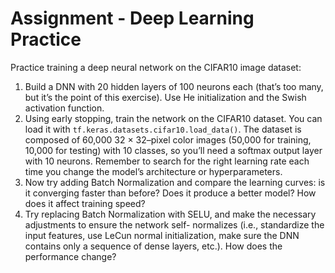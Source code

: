 # Assignment - Deep Learning Practice

Practice training a deep neural network on the CIFAR10 image dataset:

1. Build a DNN with 20 hidden layers of 100 neurons each (that’s too many, but it’s the point of this exercise). Use He initialization and the Swish activation function.
2. Using early stopping, train the network on the CIFAR10 dataset. You can load it with `tf.keras.datasets.cifar10.load_data()`. The dataset is composed of 60,000 32 × 32–pixel color images (50,000 for training, 10,000 for testing) with 10 classes, so you’ll need a softmax output layer with 10 neurons. Remember to search for the right learning rate each time you change the model’s architecture or hyperparameters.
3. Now try adding Batch Normalization and compare the learning curves: is it converging faster than before? Does it produce a better model? How does it affect training speed?
4. Try replacing Batch Normalization with SELU, and make the necessary adjustments to ensure the network self- normalizes (i.e., standardize the input features, use LeCun normal initialization, make sure the DNN contains only a sequence of dense layers, etc.).  How does the performance change?
